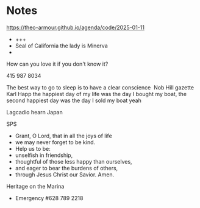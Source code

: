 # Notes

<a href="https://theo-armour.github.io/agenda/code/2025-01-11/#README.md">https://theo-armour.github.io/agenda/code/2025-01-11</a>

* +++
* Seal of California the lady is Minerva&nbsp;
* 

How can you love it if you don't know it?

415 987 8034

The best way to go to sleep is to have a clear conscience&nbsp;
Nob Hill gazette
Karl Happ the happiest day of my life was the day I bought my boat, the second happiest day was the day I sold my boat yeah&nbsp;

Lagcadio hearn Japan

SPS

* Grant, O Lord, that in all the joys of life
* we may never forget to be kind.
* Help us to be:
* unselfish in friendship,
* thoughtful of those less happy than ourselves,
* and eager to bear the burdens of others,
* through Jesus Christ our Savior. Amen.

Heritage on the Marina

* Emergency #628 789 2218